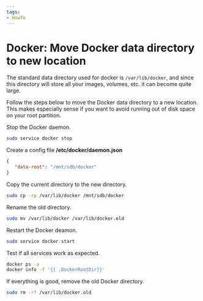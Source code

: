 ```yaml
---
tags:
- HowTo
---
```

# Docker: Move Docker data directory to new location

The standard data directory used for docker is `/var/lib/docker`, and since this directory will store all your images, volumes, etc. it can become quite large.

Follow the steps below to move the Docker data directory to a new location. This makes especially sense if you want to avoid running out of disk space on your root partition.

Stop the Docker daemon.

```bash
sudo service docker stop
```

Create a config file **/etc/docker/daemon.json**

```json
{ 
   "data-root": "/mnt/sdb/docker"
}
```

Copy the current directory to the new directory.

```bash
sudo cp -rp /var/lib/docker /mnt/sdb/docker
```

Rename the old directory.

```bash
sudo mv /var/lib/docker /var/lib/docker.old
```

Restart the Docker deamon.

```bash
sudo service docker start
```

Test if all services work as expected.

```bash
docker ps -a
docker info -f '{{ .DockerRootDir}}'
```

If everything is good, remove the old Docker directory.

```bash
sudo rm -rf /var/lib/docker.old
```